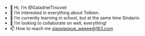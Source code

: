 - 👋 Hi, I’m @GaladrielTinúviel
- 👀 I’m interested in everything about Tolkien.
- 🌱 I’m currently learning in school, but at the same time Sindarin.
- 💞️ I’m looking to collaborate on well, everything!
- 📫 How to reach me xiaoxiaoxue_weeee@163.com
